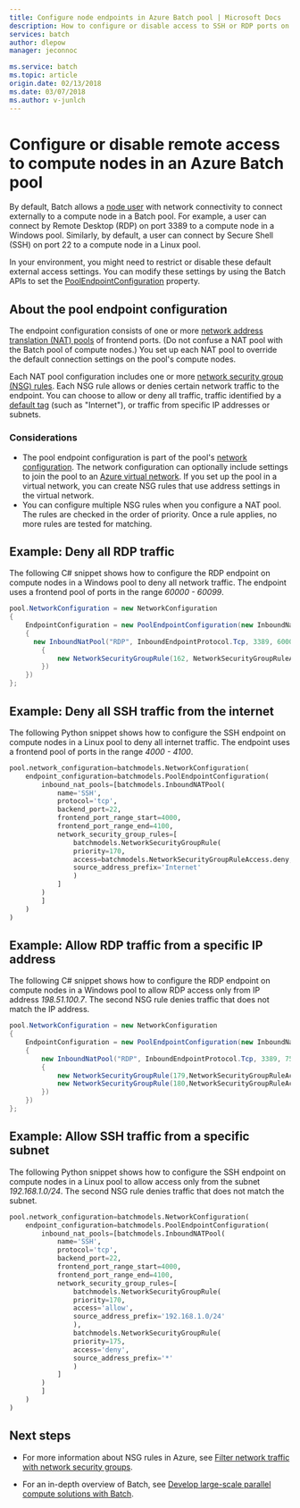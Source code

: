```yaml
---
title: Configure node endpoints in Azure Batch pool | Microsoft Docs
description: How to configure or disable access to SSH or RDP ports on compute nodes in an Azure Batch pool.
services: batch
author: dlepow
manager: jeconnoc

ms.service: batch
ms.topic: article
origin.date: 02/13/2018
ms.date: 03/07/2018
ms.author: v-junlch
---
```


# Configure or disable remote access to compute nodes in an Azure Batch pool

By default, Batch allows a [node user](https://docs.microsoft.com/rest/api/batchservice/computenode/adduser) with network connectivity to connect externally to a compute node in a Batch pool. For example, a user can connect by Remote Desktop (RDP) on port 3389 to a compute node in a Windows pool. Similarly, by default, a user can connect by Secure Shell (SSH) on port 22 to a compute node in a Linux pool. 

In your environment, you might need to restrict or disable these default external access settings. You can modify these settings by using the Batch APIs to set the [PoolEndpointConfiguration](https://docs.microsoft.com/rest/api/batchservice/pool/add#poolendpointconfiguration) property. 

## About the pool endpoint configuration
The endpoint configuration consists of one or more [network address translation (NAT) pools](https://docs.microsoft.com/rest/api/batchservice/pool/add#inboundnatpool) of frontend ports. (Do not confuse a NAT pool with the Batch pool of compute nodes.) You set up each NAT pool to override the default connection settings on the pool's compute nodes. 

Each NAT pool configuration includes one or more [network security group (NSG) rules](https://docs.microsoft.com/rest/api/batchservice/pool/add#networksecuritygrouprule). Each NSG rule allows or denies certain network traffic to the endpoint. You can choose to allow or deny all traffic, traffic identified by a [default tag](../virtual-network/virtual-networks-nsg.md#default-tags) (such as "Internet"), or traffic from specific IP addresses or subnets.

### Considerations
- The pool endpoint configuration is part of the pool's [network configuration](https://docs.microsoft.com/rest/api/batchservice/pool/add#NetworkConfiguration). The network configuration can optionally include settings to join the pool to an [Azure virtual network](batch-virtual-network.md). If you set up the pool in a virtual network, you can create NSG rules that use address settings in the virtual network.
- You can configure multiple NSG rules when you configure a NAT pool. The rules are checked in the order of priority. Once a rule applies, no more rules are tested for matching.


## Example: Deny all RDP traffic

The following C# snippet shows how to configure the RDP endpoint on compute nodes in a Windows pool to deny all network traffic. The endpoint uses a frontend pool of ports in the range *60000 - 60099*. 

```csharp
pool.NetworkConfiguration = new NetworkConfiguration
{
    EndpointConfiguration = new PoolEndpointConfiguration(new InboundNatPool[]
    {
      new InboundNatPool("RDP", InboundEndpointProtocol.Tcp, 3389, 60000, 60099, new NetworkSecurityGroupRule[]
        {
            new NetworkSecurityGroupRule(162, NetworkSecurityGroupRuleAccess.Deny, "*"),
        })
    })    
};
```

## Example: Deny all SSH traffic from the internet

The following Python snippet shows how to configure the SSH endpoint on compute nodes in a Linux pool to deny all internet traffic. The endpoint uses a frontend pool of ports in the range *4000 - 4100*. 

```python
pool.network_configuration=batchmodels.NetworkConfiguration(
    endpoint_configuration=batchmodels.PoolEndpointConfiguration(
        inbound_nat_pools=[batchmodels.InboundNATPool(
            name='SSH',
            protocol='tcp',
            backend_port=22,
            frontend_port_range_start=4000,
            frontend_port_range_end=4100,
            network_security_group_rules=[
                batchmodels.NetworkSecurityGroupRule(
                priority=170,
                access=batchmodels.NetworkSecurityGroupRuleAccess.deny,
                source_address_prefix='Internet'
                )
            ]
        )
        ]
    ) 
)
```

## Example: Allow RDP traffic from a specific IP address

The following C# snippet shows how to configure the RDP endpoint on compute nodes in a Windows pool to allow RDP access only from IP address *198.51.100.7*. The second NSG rule denies traffic that does not match the IP address.

```csharp
pool.NetworkConfiguration = new NetworkConfiguration
{
    EndpointConfiguration = new PoolEndpointConfiguration(new InboundNatPool[]
    {
        new InboundNatPool("RDP", InboundEndpointProtocol.Tcp, 3389, 7500, 8000, new NetworkSecurityGroupRule[]
        {   
            new NetworkSecurityGroupRule(179,NetworkSecurityGroupRuleAccess.Allow, "198.51.100.7"),
            new NetworkSecurityGroupRule(180,NetworkSecurityGroupRuleAccess.Deny, "*")
        })
    })    
};
```

## Example: Allow SSH traffic from a specific subnet

The following Python snippet shows how to configure the SSH endpoint on compute nodes in a Linux pool to allow access only from the subnet *192.168.1.0/24*. The second NSG rule denies traffic that does not match the subnet.

```python
pool.network_configuration=batchmodels.NetworkConfiguration(
    endpoint_configuration=batchmodels.PoolEndpointConfiguration(
        inbound_nat_pools=[batchmodels.InboundNATPool(
            name='SSH',
            protocol='tcp',
            backend_port=22,
            frontend_port_range_start=4000,
            frontend_port_range_end=4100,
            network_security_group_rules=[
                batchmodels.NetworkSecurityGroupRule(
                priority=170,
                access='allow',
                source_address_prefix='192.168.1.0/24'
                ),
                batchmodels.NetworkSecurityGroupRule(
                priority=175,
                access='deny',
                source_address_prefix='*'
                )
            ]
        )
        ]
    )
)
```

## Next steps

- For more information about NSG rules in Azure, see [Filter network traffic with network security groups](../virtual-network/virtual-networks-nsg.md).

- For an in-depth overview of Batch, see [Develop large-scale parallel compute solutions with Batch](batch-api-basics.md).


